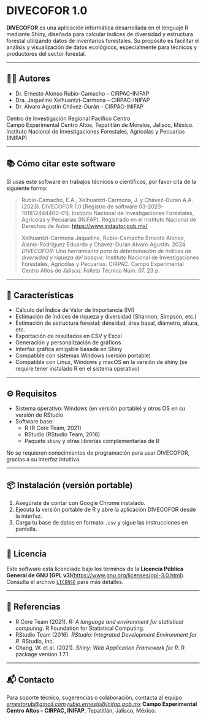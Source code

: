 # DIVECOFOR 1.0

**DIVECOFOR** es una aplicación informática desarrollada en el lenguaje R mediante Shiny, diseñada para calcular índices de diversidad y estructura forestal utilizando datos de inventarios forestales. Su propósito es facilitar el análisis y visualización de datos ecológicos, especialmente para técnicos y productores del sector forestal.

---

## 🧑‍💻 Autores

- Dr. Ernesto Alonso Rubio-Camacho – CIRPAC-INIFAP  
- Dra. Jaqueline Xelhuantzi-Carmona – CIRPAC-INIFAP  
- Dr. Álvaro Agustín Chávez-Durán – CIRPAC-INIFAP  

Centro de Investigación Regional Pacífico Centro  
Campo Experimental Centro Altos, Tepatitlán de Morelos, Jalisco, México.  
Instituto Nacional de Investigaciones Forestales, Agrícolas y Pecuarias (INIFAP)

---

## 📚 Cómo citar este software

Si usas este software en trabajos técnicos o científicos, por favor cita de la siguiente forma:

> Rubio-Camacho, E.A., Xelhuantzi-Carmona, J. y Chávez-Duran A.A. (2023). DIVECOFOR 1.0 [Registro de software 03-2023-101812444400-01]. Instituto Nacional de Investigaciones Forestales, Agrícolas y Pecuarias (INIFAP). Registrado en el Instituto Nacional de Derechos de Autor. https://www.indautor.gob.mx/

> Xelhuantzi-Carmona Jaqueline, Rubio-Camacho Ernesto Alonso, Alanís-Rodríguez Eduardo y Chávez-Duran Álvaro Agustín. 2024. *DIVECOFOR: Una herramienta para la determinación de índices de diversidad y riqueza del bosque*. Instituto Nacional de Investigaciones Forestales, Agrícolas y Pecuarias. CIRPAC. Campo Experimental Centro Altos de Jalisco. Folleto Técnico Núm. 07. 23 p.

---

## 🚀 Características

- Cálculo del Índice de Valor de Importancia (IVI)
- Estimación de índices de riqueza y diversidad (Shannon, Simpson, etc.)
- Estimación de estructura forestal: densidad, área basal, diámetro, altura, etc.
- Exportación de resultados en CSV y Excel
- Generación y personalización de gráficos
- Interfaz gráfica amigable basada en Shiny
- Compatible con sistemas Windows (versión portable)
- Compatible con Linux, Windows y macOS en la versión de shiny (se require tener instalado R en el sistema operativo)

---

## ⚙️ Requisitos

- Sistema operativo: Windows (en versión portable) y otros OS en su versión de RStudio
- Software base:
  - R (R Core Team, 2021)
  - RStudio (RStudio Team, 2016)
  - Paquete `shiny` y otras librerías complementarias de R

No se requieren conocimientos de programación para usar DIVECOFOR, gracias a su interfaz intuitiva.

---

## 📦 Instalación (versión portable)

1. Asegúrate de contar con Google Chrome instalado.
2. Ejecuta la versión portable de R y abre la aplicación DIVECOFOR desde la interfaz.
3. Carga tu base de datos en formato `.csv` y sigue las instrucciones en pantalla.

---

## 📄 Licencia

Este software está licenciado bajo los términos de la **Licencia Pública General de GNU (GPL v3)**(https://www.gnu.org/licenses/gpl-3.0.html).  
Consulta el archivo [`LICENSE`](./LICENSE) para más detalles.


---

## 📘 Referencias

- R Core Team (2021). *R: A language and environment for statistical computing*. R Foundation for Statistical Computing.
- RStudio Team (2016). *RStudio: Integrated Development Environment for R*. RStudio, Inc.
- Chang, W. et al. (2021). *Shiny: Web Application Framework for R*. R package version 1.7.1.

---

## 📬 Contacto

Para soporte técnico, sugerencias o colaboración, contacta al equipo 
*ernestorub@gmail.com*
*rubio.ernesto@inifap.gob.mx*
**Campo Experimental Centro Altos – CIRPAC, INIFAP**, Tepatitlán, Jalisco, México.

